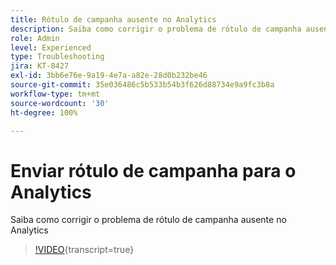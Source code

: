 ```yaml
---
title: Rótulo de campanha ausente no Analytics
description: Saiba como corrigir o problema de rótulo de campanha ausente no Analytics
role: Admin
level: Experienced
type: Troubleshooting
jira: KT-8427
exl-id: 3bb6e76e-9a19-4e7a-a82e-28d0b232be46
source-git-commit: 35e036486c5b533b54b3f626d88734e9a9fc3b8a
workflow-type: tm+mt
source-wordcount: '30'
ht-degree: 100%

---
```


# Enviar rótulo de campanha para o Analytics

Saiba como corrigir o problema de rótulo de campanha ausente no Analytics

>[!VIDEO](https://video.tv.adobe.com/v/3436811?quality=12&learn=on&captions=por_br){transcript=true}
